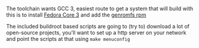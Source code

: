 The toolchain wants GCC 3, easiest route to get a system that will build with this is to install [Fedora Core 3](https://archives.fedoraproject.org/pub/archive/fedora/linux/core/3/i386/iso/FC3-i386-DVD.iso) and add the [genromfs rpm](https://archives.fedoraproject.org/pub/archive/fedora/linux/core/3/i386/os/Fedora/RPMS/genromfs-0.5.1-1.i386.rpm)

The included buildroot based scripts are going to (try to) download a lot of open-source projects, you'll want to set up a http server on your network and point the scripts at that using `make menuconfig`
